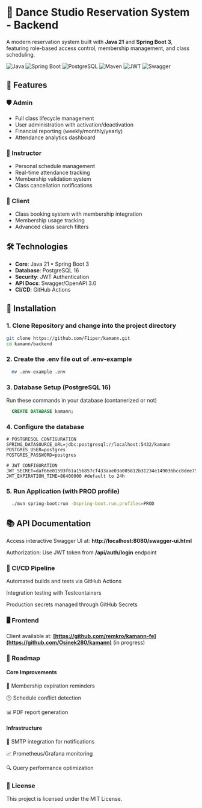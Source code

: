 # 💃 Dance Studio Reservation System - Backend

A modern reservation system built with **Java 21** and **Spring Boot 3**, featuring role-based access control, membership management, and class scheduling.

![Java](https://img.shields.io/badge/Java-21-007396?logo=openjdk)
![Spring Boot](https://img.shields.io/badge/Spring_Boot-3.3.5-6DB33F?logo=springboot)
![PostgreSQL](https://img.shields.io/badge/PostgreSQL-16-4169E1?logo=postgresql)
![Maven](https://img.shields.io/badge/Maven-C71A36?logo=apachemaven)
![JWT](https://img.shields.io/badge/JWT-000000?logo=jsonwebtokens&logoColor=white)
![Swagger](https://img.shields.io/badge/Swagger-85EA2D?logo=swagger&logoColor=black)

## 🌟 Features

### 🛡️ Admin
- Full class lifecycle management
- User administration with activation/deactivation
- Financial reporting (weekly/monthly/yearly)
- Attendance analytics dashboard

### 🕺 Instructor
- Personal schedule management
- Real-time attendance tracking
- Membership validation system
- Class cancellation notifications

### 💃 Client
- Class booking system with membership integration
- Membership usage tracking
- Advanced class search filters

## 🛠️ Technologies

- **Core**: Java 21 • Spring Boot 3
- **Database**: PostgreSQL 16
- **Security**: JWT Authentication
- **API Docs**: Swagger/OpenAPI 3.0
- **CI/CD**: GitHub Actions

## 🚀 Installation

### 1. Clone Repository and change into the project directory
  ```bash
  git clone https://github.com/F1iper/kamann.git
  cd kamann/backend
  ```

### 2. Create the .env file out of .env-example
```bash
  mv .env-example .env
```

### 3. Database Setup (PostgreSQL 16)
Run these commands in your database (contanerized or not)
```sql
  CREATE DATABASE kamann;
```

### 4. Configure the database
```properties
# POSTGRESQL CONFIGURATION
SPRING_DATASOURCE_URL=jdbc:postgresql://localhost:5432/kamann
POSTGRES_USER=postgres
POSTGRES_PASSWORD=postgres

# JWT CONFIGURATION
JWT_SECRET=daf66e01593f61a15b857cf433aae03a005812b31234e149036bcc8dee755dbb
JWT_EXPIRATION_TIME=86400000 #default to 24h
```
### 5. Run Application (with PROD profile)
```bash
  ./mvn spring-boot:run -Dspring-boot.run.profiles=PROD
```

## 📚 API Documentation
  Access interactive Swagger UI at:
  **http://localhost:8080/swagger-ui.html**

  Authorization: Use JWT token from **/api/auth/login** endpoint

### 🚦 CI/CD Pipeline
  Automated builds and tests via GitHub Actions
  
  Integration testing with Testcontainers
  
  Production secrets managed through GitHub Secrets
  

### 🖥️ Frontend
  Client available at:
**[https://github.com/remkro/kamann-fe](https://github.com/Osinek280/kamann)** (in progress)

### 📝 Roadmap

#### Core Improvements

🎫 Membership expiration reminders

🕒 Schedule conflict detection

📊 PDF report generation

#### Infrastructure

📧 SMTP integration for notifications

📈 Prometheus/Grafana monitoring

🔍 Query performance optimization

### 📜 License

This project is licensed under the MIT License.

